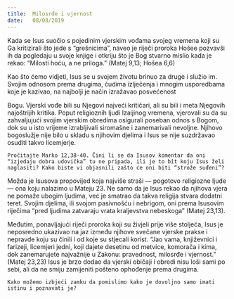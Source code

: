 ```yaml
---
title:  Milosrđe i vjernost
date:   08/08/2019
---
```


Kada se Isus suočio s pojedinim vjerskim vođama svojeg vremena koji su Ga kritizirali što jede s “grešnicima”, naveo je riječi proroka Hošee pozvavši ih da pogledaju u svoje knjige i otkriju što je Bog stvarno mislio kada je rekao: “Milosti hoću, a ne priloga.” (Matej 9,13; Hošea 6,6)

Kao što ćemo vidjeti, Isus se u svojem životu brinuo za druge i služio im. Svojim odnosom prema drugima, čudima izlječenja i mnogim usporedbama koje je kazivao, na najbolji je način izražavao posvećenost

Bogu. Vjerski vođe bili su Njegovi najveći kritičari, ali su bili i meta Njegovih najoštrijih kritika. Poput religioznih ljudi Izaijinog vremena, vjerovali su da su zahvaljujući svojim vjerskim obredima osigurali poseban odnos s Bogom, dok su u isto vrijeme izrabljivali siromašne i zanemarivali nevoljne. Njihovo bogoslužje nije bilo u skladu s njihovim djelima i Isus se nije suzdržavao osuditi takvo licemjerje.

`Pročitajte Marko 12,38-40. Čini li se da Isusov komentar da oni “izjedaju dobra udovička” tu ne pripada, ili je to bît koju Isus želi naglasiti? Kako biste vi objasnili zašto će oni biti “strože suđeni”?`

Možda je Isusova propovijed koja najviše straši — pogotovo religiozne ljude — ona koju nalazimo u Mateju 23. Ne samo da je Isus rekao da njihova vjera ne pomaže ubogim ljudima, već je smatrao da takva religija stvara dodatni teret. Svojim djelima, ili svojom pasivnošću i nebrigom, oni prema Isusovim riječima “pred ljudima zatvaraju vrata kraljevstva nebeskoga” (Matej 23,13).

Međutim, ponavljajući riječi proroka koji su živjeli prije više stoljeća, Isus je neposredno ukazivao na jaz između njihove svečane vjerske prakse i nepravde koju su činili i od koje su stjecali korist. “Jao vama, književnici i farizeji, licemjeri jedni, koji dajete desetinu od metvice, komorača i kima, dok zanemarujete najvažnije u Zakonu: pravednost, milosrđe i vjernost.” (Matej 23,23) Isus je brzo dodao da vjerski običaji i obredi nisu loši sami po sebi, ali da ne smiju zamijeniti pošteno ophođenje prema drugima.

`Kako možemo izbjeći zamku da pomislimo kako je dovoljno samo imati istinu i poznavati je?`

